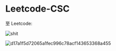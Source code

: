 # Leetcode-CSC

至 Leetcode:

![shit](https://user-images.githubusercontent.com/38932090/43672469-8391e3ea-977c-11e8-8663-75760592db13.jpg)

![d17a1f5d72065a1fec996c78acf143653368a455](https://user-images.githubusercontent.com/38932090/43672570-cd5878fc-977e-11e8-96d7-b8219b932d4b.jpg)
